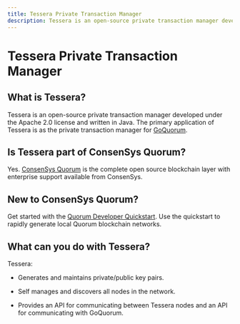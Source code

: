 ```yaml
---
title: Tessera Private Transaction Manager
description: Tessera is an open-source private transaction manager developed under the Apache 2.0 license and written in Java.
---
```


# Tessera Private Transaction Manager

## What is Tessera?

Tessera is an open-source private transaction manager developed under the Apache 2.0 license and written in Java.
The primary application of Tessera is as the private transaction manager for [GoQuorum](https://docs.goquorum.consensys.net).

## Is Tessera part of ConsenSys Quorum?

Yes. [ConsenSys Quorum](https://consensys.net/quorum/developers) is the complete open source blockchain
layer with enterprise support available from ConsenSys.

## New to ConsenSys Quorum?

Get started with the [Quorum Developer Quickstart](Tutorials/Quorum-Dev-Quickstart.md). Use the quickstart
to rapidly generate local Quorum blockchain networks.

## What can you do with Tessera?

Tessera:

* Generates and maintains private/public key pairs.

* Self manages and discovers all nodes in the network.

* Provides an API for communicating between Tessera nodes and an API for communicating with GoQuorum.
